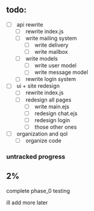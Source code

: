 ## todo:

- [ ] &nbsp;api rewrite
    - [ ] &nbsp;rewrite index.js
    - [ ] &nbsp;write mailing system
        - [ ] &nbsp;write delivery
        - [ ] &nbsp;write mailbox
    - [ ] &nbsp;write models
        - [ ] &nbsp;write user model
        - [ ] &nbsp;write message model
    - [ ] &nbsp;rewrite login system

- [ ] &nbsp;ui + site redesign
    - [ ] &nbsp;rewrite index.js
    - [ ] &nbsp;redesign all pages
        - [ ] &nbsp;write main.ejs
        - [ ] &nbsp;redesign chat.ejs
        - [ ] &nbsp;redesign login
        - [ ] &nbsp;those other ones

- [ ] &nbsp;organization and qol
    - [ ] &nbsp;organize code

### untracked progress
## 2%

complete phase_0 testing

ill add more later